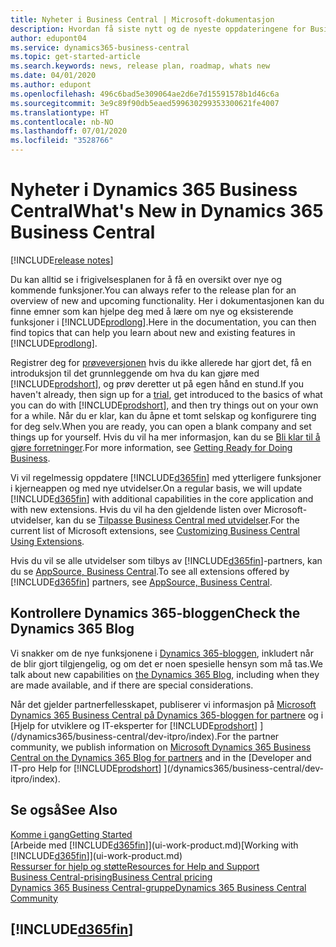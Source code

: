 ```yaml
---
title: Nyheter i Business Central | Microsoft-dokumentasjon
description: Hvordan få siste nytt og de nyeste oppdateringene for Business Central.
author: edupont04
ms.service: dynamics365-business-central
ms.topic: get-started-article
ms.search.keywords: news, release plan, roadmap, whats new
ms.date: 04/01/2020
ms.author: edupont
ms.openlocfilehash: 496c6bad5e309064ae2d6e7d15591578b1d46c6a
ms.sourcegitcommit: 3e9c89f90db5eaed599630299353300621fe4007
ms.translationtype: HT
ms.contentlocale: nb-NO
ms.lasthandoff: 07/01/2020
ms.locfileid: "3528766"
---
```

# <a name="whats-new-in-dynamics-365-business-central"></a><span data-ttu-id="643c9-103">Nyheter i Dynamics 365 Business Central</span><span class="sxs-lookup"><span data-stu-id="643c9-103">What's New in Dynamics 365 Business Central</span></span>

[!INCLUDE[release notes](includes/release-notes.md)]

<span data-ttu-id="643c9-104">Du kan alltid se i frigivelsesplanen for å få en oversikt over nye og kommende funksjoner.</span><span class="sxs-lookup"><span data-stu-id="643c9-104">You can always refer to the release plan for an overview of new and upcoming functionality.</span></span> <span data-ttu-id="643c9-105">Her i dokumentasjonen kan du finne emner som kan hjelpe deg med å lære om nye og eksisterende funksjoner i [!INCLUDE[prodlong](includes/prodlong.md)].</span><span class="sxs-lookup"><span data-stu-id="643c9-105">Here in the documentation, you can then find topics that can help you learn about new and existing features in [!INCLUDE[prodlong](includes/prodlong.md)].</span></span>  

<span data-ttu-id="643c9-106">Registrer deg for [prøveversjonen](https://go.microsoft.com/fwlink/?linkid=847861) hvis du ikke allerede har gjort det, få en introduksjon til det grunnleggende om hva du kan gjøre med [!INCLUDE[prodshort](includes/prodshort.md)], og prøv deretter ut på egen hånd en stund.</span><span class="sxs-lookup"><span data-stu-id="643c9-106">If you haven't already, then sign up for a [trial](https://go.microsoft.com/fwlink/?linkid=847861), get introduced to the basics of what you can do with [!INCLUDE[prodshort](includes/prodshort.md)], and then try things out on your own for a while.</span></span> <span data-ttu-id="643c9-107">Når du er klar, kan du åpne et tomt selskap og konfigurere ting for deg selv.</span><span class="sxs-lookup"><span data-stu-id="643c9-107">When you are ready, you can open a blank company and set things up for yourself.</span></span> <span data-ttu-id="643c9-108">Hvis du vil ha mer informasjon, kan du se [Bli klar til å gjøre forretninger](ui-get-ready-business.md).</span><span class="sxs-lookup"><span data-stu-id="643c9-108">For more information, see [Getting Ready for Doing Business](ui-get-ready-business.md).</span></span>  

<span data-ttu-id="643c9-109">Vi vil regelmessig oppdatere [!INCLUDE[d365fin](includes/d365fin_md.md)] med ytterligere funksjoner i kjerneappen og med nye utvidelser.</span><span class="sxs-lookup"><span data-stu-id="643c9-109">On a regular basis, we will update [!INCLUDE[d365fin](includes/d365fin_md.md)] with additional capabilities in the core application and with new extensions.</span></span> <span data-ttu-id="643c9-110">Hvis du vil ha den gjeldende listen over Microsoft-utvidelser, kan du se [Tilpasse Business Central med utvidelser](ui-extensions.md).</span><span class="sxs-lookup"><span data-stu-id="643c9-110">For the current list of Microsoft extensions, see [Customizing Business Central Using Extensions](ui-extensions.md).</span></span>

<span data-ttu-id="643c9-111">Hvis du vil se alle utvidelser som tilbys av [!INCLUDE[d365fin](includes/d365fin_md.md)]-partners, kan du se [AppSource, Business Central](https://go.microsoft.com/fwlink/?linkid=2081646).</span><span class="sxs-lookup"><span data-stu-id="643c9-111">To see all extensions offered by [!INCLUDE[d365fin](includes/d365fin_md.md)] partners, see [AppSource, Business Central](https://go.microsoft.com/fwlink/?linkid=2081646).</span></span>  

## <a name="check-the-dynamics-365-blog"></a><span data-ttu-id="643c9-112">Kontrollere Dynamics 365-bloggen</span><span class="sxs-lookup"><span data-stu-id="643c9-112">Check the Dynamics 365 Blog</span></span>

<span data-ttu-id="643c9-113">Vi snakker om de nye funksjonene i [Dynamics 365-bloggen](https://cloudblogs.microsoft.com/dynamics365/), inkludert når de blir gjort tilgjengelig, og om det er noen spesielle hensyn som må tas.</span><span class="sxs-lookup"><span data-stu-id="643c9-113">We talk about new capabilities on [the Dynamics 365 Blog](https://cloudblogs.microsoft.com/dynamics365/), including when they are made available, and if there are special considerations.</span></span>  

<span data-ttu-id="643c9-114">Når det gjelder partnerfellesskapet, publiserer vi informasjon på [Microsoft Dynamics 365 Business Central på Dynamics 365-bloggen for partnere](https://cloudblogs.microsoft.com/dynamics365/it/product/business-central/) og i [Hjelp for utviklere og IT-eksperter for [!INCLUDE[prodshort](includes/prodshort.md)] ](/dynamics365/business-central/dev-itpro/index).</span><span class="sxs-lookup"><span data-stu-id="643c9-114">For the partner community, we publish information on [Microsoft Dynamics 365 Business Central on the Dynamics 365 Blog for partners](https://cloudblogs.microsoft.com/dynamics365/it/product/business-central/) and in the [Developer and IT-pro Help for [!INCLUDE[prodshort](includes/prodshort.md)] ](/dynamics365/business-central/dev-itpro/index).</span></span>  

## <a name="see-also"></a><span data-ttu-id="643c9-115">Se også</span><span class="sxs-lookup"><span data-stu-id="643c9-115">See Also</span></span>

[<span data-ttu-id="643c9-116">Komme i gang</span><span class="sxs-lookup"><span data-stu-id="643c9-116">Getting Started</span></span>](product-get-started.md)  
<span data-ttu-id="643c9-117">[Arbeide med [!INCLUDE[d365fin](includes/d365fin_md.md)]](ui-work-product.md)</span><span class="sxs-lookup"><span data-stu-id="643c9-117">[Working with [!INCLUDE[d365fin](includes/d365fin_md.md)]](ui-work-product.md)</span></span>  
[<span data-ttu-id="643c9-118">Ressurser for hjelp og støtte</span><span class="sxs-lookup"><span data-stu-id="643c9-118">Resources for Help and Support</span></span>](product-help-and-support.md)  
[<span data-ttu-id="643c9-119">Business Central-prising</span><span class="sxs-lookup"><span data-stu-id="643c9-119">Business Central pricing</span></span>](https://dynamics.microsoft.com/business-central/overview/#pricing)  
[<span data-ttu-id="643c9-120">Dynamics 365 Business Central-gruppe</span><span class="sxs-lookup"><span data-stu-id="643c9-120">Dynamics 365 Business Central Community</span></span>](https://community.dynamics.com/business/)

## [!INCLUDE[d365fin](includes/free_trial_md.md)]
